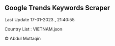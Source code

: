 

## Google Trends Keywords Scraper 
 
Last Update 17-01-2023 , 21:40:55

Country List :
VIETNAM.json



© Abdul Muttaqin 
